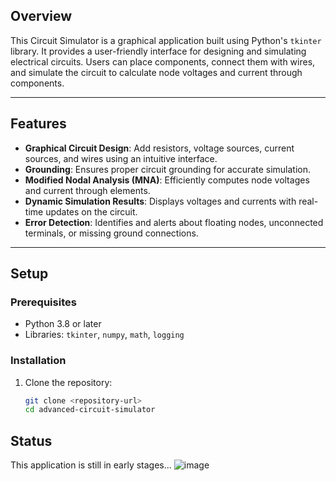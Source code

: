 

## **Overview**
This Circuit Simulator is a graphical application built using Python's `tkinter` library. It provides a user-friendly interface for designing and simulating electrical circuits. Users can place components, connect them with wires, and simulate the circuit to calculate node voltages and current through components.

---

## **Features**
- **Graphical Circuit Design**: Add resistors, voltage sources, current sources, and wires using an intuitive interface.
- **Grounding**: Ensures proper circuit grounding for accurate simulation.
- **Modified Nodal Analysis (MNA)**: Efficiently computes node voltages and current through elements.
- **Dynamic Simulation Results**: Displays voltages and currents with real-time updates on the circuit.
- **Error Detection**: Identifies and alerts about floating nodes, unconnected terminals, or missing ground connections.

---

## **Setup**

### **Prerequisites**
- Python 3.8 or later
- Libraries: `tkinter`, `numpy`, `math`, `logging`

### **Installation**
1. Clone the repository:  
   ```bash
   git clone <repository-url>
   cd advanced-circuit-simulator
## **Status**

This application is still in early stages... 
![image](https://github.com/user-attachments/assets/804b4c4c-66ab-4038-b74c-96b69db7d4c8)
